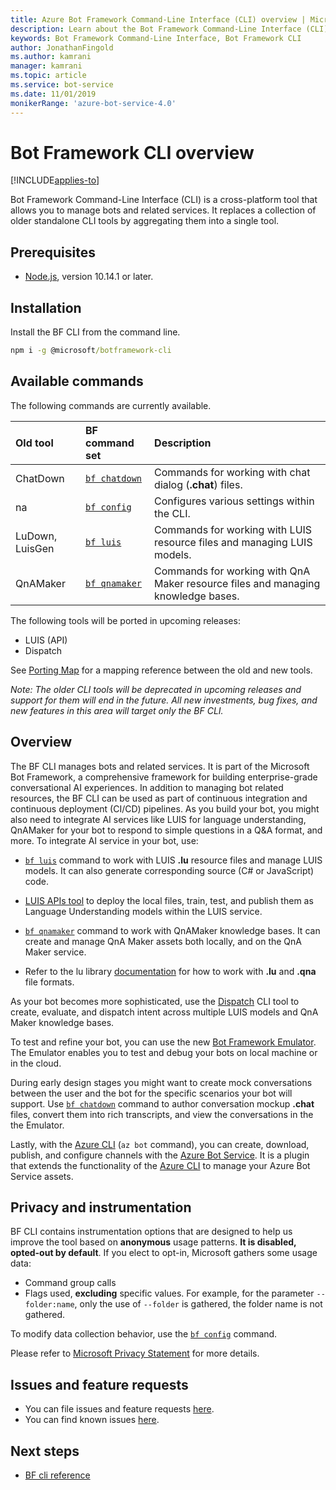 ```yaml
---
title: Azure Bot Framework Command-Line Interface (CLI) overview | Microsoft Docs
description: Learn about the Bot Framework Command-Line Interface (CLI).
keywords: Bot Framework Command-Line Interface, Bot Framework CLI
author: JonathanFingold
ms.author: kamrani
manager: kamrani
ms.topic: article
ms.service: bot-service
ms.date: 11/01/2019
monikerRange: 'azure-bot-service-4.0'
---
```


<!--TODO:
- [?] Add to TOC: Reference/Bot Framework CLI/Reference
- [?] Add other topics to the same node for each of the command groups
-->
# Bot Framework CLI overview

[!INCLUDE[applies-to](../includes/applies-to.md)]

Bot Framework Command-Line Interface (CLI) is a cross-platform tool that allows you to manage bots and related services. It replaces a collection of older standalone CLI tools by aggregating them into a single tool. 

## Prerequisites

* [Node.js](https://nodejs.org/), version 10.14.1 or later.

## Installation

Install the BF CLI from the command line.

~~~cmd
npm i -g @microsoft/botframework-cli
~~~

## Available commands

The following commands are currently available.

| Old tool | BF command set | Description |
| :--- | :--- | :--- |
| ChatDown | [`bf chatdown`](bf-cli-reference.md#bf-chatdown) | Commands for working with chat dialog (**.chat**) files. |
| na | [`bf config`](bf-cli-reference.md#bf-config) | Configures various settings within the CLI. |
| LuDown, LuisGen | [`bf luis`](bf-cli-reference.md#bf-luis) | Commands for working with LUIS resource files and managing LUIS models. |
| QnAMaker | [`bf qnamaker`](bf-cli-reference.md#bf-qnamaker) | Commands for working with QnA Maker resource files and managing knowledge bases. |

The following tools will be ported in upcoming releases:
- LUIS (API)
- Dispatch

See [Porting Map](https://github.com/microsoft/botframework-cli/blob/master/PortingMap.md) for a mapping reference between the old and new tools.

_Note: The older CLI tools will be deprecated in upcoming releases and support for them will end in the future.
All new investments, bug fixes, and new features in this area will target only the BF CLI._

## Overview

The BF CLI manages bots and related services. It is part of the Microsoft Bot Framework, a comprehensive framework for building enterprise-grade conversational AI experiences. In addition to managing bot related resources, the BF CLI can be used as part of continuous integration and continuous deployment (CI/CD) pipelines. As you build your bot, you might also need to integrate AI services like LUIS for language understanding, QnAMaker for your bot to respond to simple questions in a Q&A format, and more. To integrate AI service in your bot, use:

* [`bf luis`](bf-cli-reference.md#bf-luis) command to work with LUIS **.lu** resource files and manage LUIS models. It can also generate corresponding source (C# or JavaScript) code.
* [LUIS APIs tool](https://github.com/microsoft/botbuilder-tools/tree/master/packages/LUIS/readme.md) to deploy the local files, train, test, and publish them as Language Understanding models within the LUIS service.
* [`bf qnamaker`](bf-cli-reference.md#bf-qnamaker) command to work with QnAMaker knowledge bases. It can create and manage QnA Maker assets both locally, and on the QnA Maker service.

* Refer to the lu library [documentation](https://github.com/microsoft/botframework-cli/tree/master/packages/lu/README.md) for how to work with **.lu** and **.qna** file formats.

As your bot becomes more sophisticated, use the [Dispatch](https://github.com/Microsoft/botbuilder-tools/tree/master/packages/Dispatch) CLI tool to create, evaluate, and dispatch intent across multiple LUIS models and QnA Maker knowledge bases.

To test and refine your bot, you can use the new [Bot Framework Emulator](https://github.com/Microsoft/BotFramework-Emulator/releases). The Emulator enables you to test and debug your bots on local machine or in the cloud.

During early design stages you might want to create mock conversations between the user and the bot for the specific scenarios your bot will support. Use [`bf chatdown`](bf-cli-reference.md#bf-chatdown) command to author conversation mockup **.chat** files, convert them into rich transcripts, and view the conversations in the the Emulator.

Lastly, with the [Azure CLI](https://github.com/microsoft/botframework-cli/blob/master/AzureCli.md) (`az bot` command), you can create, download, publish, and configure channels with the [Azure Bot Service](https://azure.microsoft.com/services/bot-service/). It is a plugin that extends the functionality of the [Azure CLI](https://docs.microsoft.com/cli/azure/install-azure-cli?view=azure-cli-latest) to manage your Azure Bot Service assets.

## Privacy and instrumentation
BF CLI contains instrumentation options that are designed to help us improve the tool based on **anonymous** usage patterns. __It is disabled, opted-out by default__. If you elect to opt-in, Microsoft gathers some usage data:

* Command group calls
* Flags used, **excluding** specific values. For example, for the parameter `--folder:name`, only the use of `--folder` is gathered, the folder name is not gathered.

To modify data collection behavior, use the [`bf config`](bf-cli-reference.md#bf-config) command.

Please refer to [Microsoft Privacy Statement](https://privacy.microsoft.com/privacystatement) for more details.  

## Issues and feature requests
- You can file issues and feature requests [here](https://github.com/microsoft/botframework-cli/issues).
- You can find known issues [here](https://github.com/microsoft/botframework-cli/labels/known-issues).

## Next steps
- [BF cli reference](bf-cli-reference.md)
